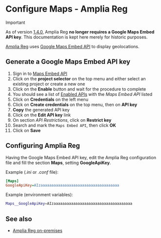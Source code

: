 ﻿# Configure Maps - Amplia Reg

> [!IMPORTANT]
> As of version [1.4.0](../changelog.md#1-4-0), Amplia Reg **no longer requires a Google Maps Embed API key**. This documentation is kept here
> merely for historic purposes.

[Amplia Reg](../index.md) uses [Google Maps Embed API](https://developers.google.com/maps/documentation/embed/get-started) to display geolocations.

<a name="gen-key" />

## Generate a Google Maps Embed API key

1. Sign in to [Maps Embed API](https://console.cloud.google.com/apis/library/maps-embed-backend.googleapis.com)
1. Click on the **project selector** on the top menu and either select an existing project or create a new one
1. Click on the **Enable** button and wait for the procedure to complete
1. You should see a list of [Enabled APIs](https://console.cloud.google.com/google/maps-apis/api-list) with the *Maps Embed API* listed
1. Click on **Credentials** on the left menu
1. Click on **Create credentials** on the top menu, then on **API key**
1. **Copy** the generated API key
1. Click on the **Edit API key** link
1. On section *API Restrictions*, click on **Restrict key**
1. Search and mark the `Maps Embed API`, then click **OK**
1. Click on **Save**

## Configuring Amplia Reg

Having the Google Maps Embed API key, edit the Amplia Reg configuration file and fill the section **Maps**, setting **GoogleApiKey**.

Example (*.ini* or *.conf* file):

```ini
[Maps]
GoogleApiKey=AIzaaaaaaaaaaaaaaaaaaaaaaaaaaaaaaaaaaaa
```

Example (environment variables):

```sh
Maps__GoogleApiKey=AIzaaaaaaaaaaaaaaaaaaaaaaaaaaaaaaaaaaaa
```

## See also

* [Amplia Reg on-premises](index.md)
